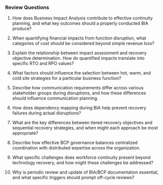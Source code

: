 

### Review Questions

1. How does Business Impact Analysis contribute to effective continuity planning, and what key outcomes should a properly conducted BIA produce?

2. When quantifying financial impacts from function disruption, what categories of cost should be considered beyond simple revenue loss?

3. Explain the relationship between impact assessment and recovery objective determination. How do quantified impacts translate into specific RTO and RPO values?

4. What factors should influence the selection between hot, warm, and cold site strategies for a particular business function?

5. Describe how communication requirements differ across various stakeholder groups during disruptions, and how these differences should influence communication planning.

6. How does dependency mapping during BIA help prevent recovery failures during actual disruptions?

7. What are the key differences between tiered recovery objectives and sequential recovery strategies, and when might each approach be most appropriate?

8. Describe how effective BCP governance balances centralized coordination with distributed expertise across the organization.

9. What specific challenges does workforce continuity present beyond technology recovery, and how might these challenges be addressed?

10. Why is periodic review and update of BIA/BCP documentation essential, and what specific triggers should prompt off-cycle reviews?
